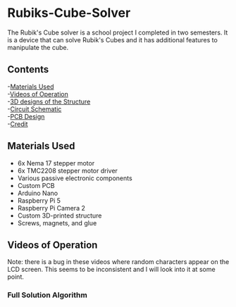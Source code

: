 # Rubiks-Cube-Solver
The Rubik's Cube solver is a school project I completed in two semesters. It is a device that can solve Rubik's Cubes and it has additional features to manipulate the cube.

## Contents

-[Materials Used](#materials-used)<br/>
-[Videos of Operation](#videos-of-operation)<br/>
-[3D designs of the Structure](#3d-designs-of-the-structure)<br/>
-[Circuit Schematic](#circuit-schematic)<br/>
-[PCB Design](#pcb-design)<br/>
-[Credit](#credit)<br/>

## Materials Used

- 6x Nema 17 stepper motor
- 6x TMC2208 stepper motor driver
- Various passive electronic components
- Custom PCB
- Arduino Nano
- Raspberry Pi 5
- Raspberry Pi Camera 2
- Custom 3D-printed structure
- Screws, magnets, and glue

## Videos of Operation
Note: there is a bug in these videos where random characters appear on the LCD screen. This seems to be inconsistent and I will look into it at some point.
### Full Solution Algorithm

